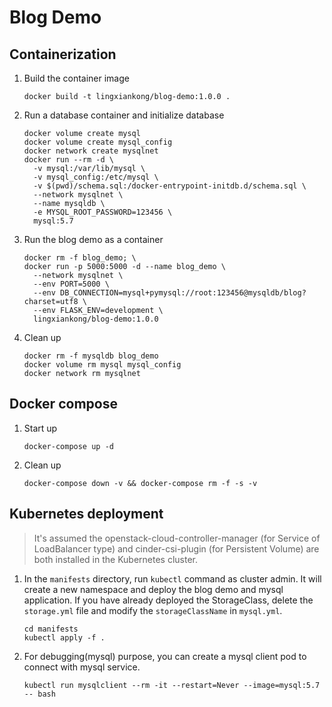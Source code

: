 # Blog Demo

## Containerization

1. Build the container image

   ```shell
   docker build -t lingxiankong/blog-demo:1.0.0 .
   ```

1. Run a database container and initialize database

   ```shell
   docker volume create mysql
   docker volume create mysql_config
   docker network create mysqlnet
   docker run --rm -d \
     -v mysql:/var/lib/mysql \
     -v mysql_config:/etc/mysql \
     -v $(pwd)/schema.sql:/docker-entrypoint-initdb.d/schema.sql \
     --network mysqlnet \
     --name mysqldb \
     -e MYSQL_ROOT_PASSWORD=123456 \
     mysql:5.7
   ```

1. Run the blog demo as a container

   ```shell
   docker rm -f blog_demo; \
   docker run -p 5000:5000 -d --name blog_demo \
     --network mysqlnet \
     --env PORT=5000 \
     --env DB_CONNECTION=mysql+pymysql://root:123456@mysqldb/blog?charset=utf8 \
     --env FLASK_ENV=development \
     lingxiankong/blog-demo:1.0.0
   ```

1. Clean up

   ```shell
   docker rm -f mysqldb blog_demo
   docker volume rm mysql mysql_config
   docker network rm mysqlnet
   ```

## Docker compose

1. Start up

   ```shell
   docker-compose up -d
   ```

1. Clean up

   ```shell
   docker-compose down -v && docker-compose rm -f -s -v
   ```

## Kubernetes deployment

> It's assumed the openstack-cloud-controller-manager (for Service of LoadBalancer type) and cinder-csi-plugin (for Persistent Volume) are both installed in the Kubernetes cluster.

1. In the `manifests` directory, run `kubectl` command as cluster admin. It will create a new namespace and deploy the blog demo and mysql application. If you have already deployed the StorageClass, delete the `storage.yml` file and modify the `storageClassName` in `mysql.yml`.

   ```shell
   cd manifests
   kubectl apply -f .
   ```

2. For debugging(mysql) purpose, you can create a mysql client pod to connect with mysql service.

   ```shell
   kubectl run mysqlclient --rm -it --restart=Never --image=mysql:5.7 -- bash
   ```